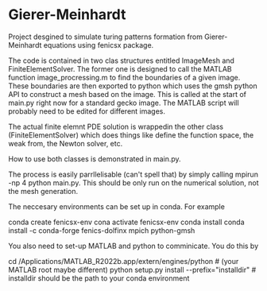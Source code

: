 # Gierer-Meinhardt
Project desgined to simulate turing patterns formation from Gierer-Meinhardt equations using fenicsx package. 

The code is contained in two clas structures entitled ImageMesh and FiniteElementSolver. The former one is designed to call the  MATLAB function image_procressing.m to find the boundaries of a given image. These boundaries are then exported to python which uses the gmsh python API to construct a mesh based on the image. This is called at the start of main.py right now for a standard gecko image. The MATLAB script will probably need to be edited for different images.

The actual finite elemnt PDE solution is wrappedin the other class (FiniteElementSolver) which does things like define the function space, the weak from, the Newton solver, etc.

How to use both classes is demonstrated in main.py. 

The process is easily parrllelisable (can't spell that) by simply calling mpirun -np 4 python main.py. This should be only run on the numerical solution, not the mesh generation. 

The neccesary environments can be set up in conda. For example

conda create fenicsx-env
cona activate fenicsx-env
conda install conda install -c conda-forge fenics-dolfinx mpich python-gmsh


You also need to set-up MATLAB and python to comminicate. You do this by

cd /Applications/MATLAB_R2022b.app/extern/engines/python # (your MATLAB root maybe different)
python setup.py install --prefix="installdir" # installdir should be the path to your conda environment
